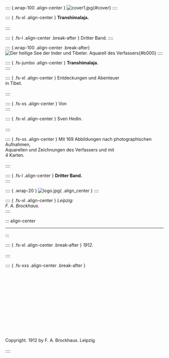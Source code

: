 :::: {.wrap-100 .align-center }
![](cover1.jpg "cover1.jpg"){#cover}
::::

:::: { .fs-xl .align-center }
**Transhimalaja.**<br /><br />
::::

:::: { .fs-l .align-center .break-after }
Dritter Band.
::::

:::: {.wrap-100 .align-center .break-after}
![Der heilige See der Inder und Tibeter. <small>Aquarell des Verfassers</small>](Transhimalaja_Vol_III_8.jpg "Der heilige See der Inder und Tibeter."){#b000}
::::

:::: { .fs-jumbo .align-center }
**Transhimalaja.**<br />
::::

:::: { .fs-xl .align-center }
Entdeckungen und Abenteuer<br />
in Tibet.<br /><br />
::::

:::: { .fs-xs .align-center }
Von<br />
::::

:::: { .fs-xl .align-center }
Sven Hedin.<br /><br />
::::

:::: { .fs-xs .align-center }
Mit 169 Abbildungen nach photographischen Aufnahmen,<br />
Aquarellen und Zeichnungen des Verfassers und mit<br />
4 Karten.<br /><br />
::::

:::: { .fs-l .align-center }
**Dritter Band.**<br />
::::

:::: { .wrap-20 }
![](logo.jpg "logo.jpg"){ .align_center }
::::

:::: { .fs-xl .align-center }
*Leipzig:*<br />
*F. A. Brockhaus.*<br />
::::

::: align-center
****
:::

:::: { .fs-xl .align-center .break-after }
*1912.*<br /><br />
::::

:::: { .fs-xxs .align-center .break-after }
<br /><br /><br /><br /><br /><br /><br /><br /><br /><br /><br /><br /><br /><br />
Copyright. 1912 by F. A. Brockhaus. Leipzig<br /><br />
::::
